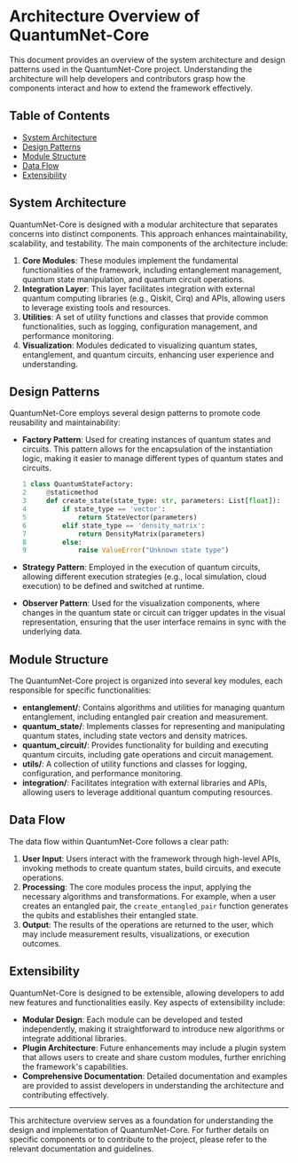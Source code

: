 # Architecture Overview of QuantumNet-Core

This document provides an overview of the system architecture and design patterns used in the QuantumNet-Core project. Understanding the architecture will help developers and contributors grasp how the components interact and how to extend the framework effectively.

## Table of Contents

- [System Architecture](#system-architecture)
- [Design Patterns](#design-patterns)
- [Module Structure](#module-structure)
- [Data Flow](#data-flow)
- [Extensibility](#extensibility)

## System Architecture

QuantumNet-Core is designed with a modular architecture that separates concerns into distinct components. This approach enhances maintainability, scalability, and testability. The main components of the architecture include:

1. **Core Modules**: These modules implement the fundamental functionalities of the framework, including entanglement management, quantum state manipulation, and quantum circuit operations.
2. **Integration Layer**: This layer facilitates integration with external quantum computing libraries (e.g., Qiskit, Cirq) and APIs, allowing users to leverage existing tools and resources.
3. **Utilities**: A set of utility functions and classes that provide common functionalities, such as logging, configuration management, and performance monitoring.
4. **Visualization**: Modules dedicated to visualizing quantum states, entanglement, and quantum circuits, enhancing user experience and understanding.

## Design Patterns

QuantumNet-Core employs several design patterns to promote code reusability and maintainability:

- **Factory Pattern**: Used for creating instances of quantum states and circuits. This pattern allows for the encapsulation of the instantiation logic, making it easier to manage different types of quantum states and circuits.
  
  ```python
  1 class QuantumStateFactory:
  2     @staticmethod
  3     def create_state(state_type: str, parameters: List[float]):
  4         if state_type == 'vector':
  5             return StateVector(parameters)
  6         elif state_type == 'density_matrix':
  7             return DensityMatrix(parameters)
  8         else:
  9             raise ValueError("Unknown state type")
  ```

- **Strategy Pattern**: Employed in the execution of quantum circuits, allowing different execution strategies (e.g., local simulation, cloud execution) to be defined and switched at runtime.

- **Observer Pattern**: Used for the visualization components, where changes in the quantum state or circuit can trigger updates in the visual representation, ensuring that the user interface remains in sync with the underlying data.

## Module Structure

The QuantumNet-Core project is organized into several key modules, each responsible for specific functionalities:

- **entanglement/**: Contains algorithms and utilities for managing quantum entanglement, including entangled pair creation and measurement.
- **quantum_state/**: Implements classes for representing and manipulating quantum states, including state vectors and density matrices.
- **quantum_circuit/**: Provides functionality for building and executing quantum circuits, including gate operations and circuit management.
- **utils/**: A collection of utility functions and classes for logging, configuration, and performance monitoring.
- **integration/**: Facilitates integration with external libraries and APIs, allowing users to leverage additional quantum computing resources.

## Data Flow

The data flow within QuantumNet-Core follows a clear path:

1. **User Input**: Users interact with the framework through high-level APIs, invoking methods to create quantum states, build circuits, and execute operations.
2. **Processing**: The core modules process the input, applying the necessary algorithms and transformations. For example, when a user creates an entangled pair, the `create_entangled_pair` function generates the qubits and establishes their entangled state.
3. **Output**: The results of the operations are returned to the user, which may include measurement results, visualizations, or execution outcomes.

## Extensibility

QuantumNet-Core is designed to be extensible, allowing developers to add new features and functionalities easily. Key aspects of extensibility include:

- **Modular Design**: Each module can be developed and tested independently, making it straightforward to introduce new algorithms or integrate additional libraries.
- **Plugin Architecture**: Future enhancements may include a plugin system that allows users to create and share custom modules, further enriching the framework's capabilities.
- **Comprehensive Documentation**: Detailed documentation and examples are provided to assist developers in understanding the architecture and contributing effectively.

---

This architecture overview serves as a foundation for understanding the design and implementation of QuantumNet-Core. For further details on specific components or to contribute to the project, please refer to the relevant documentation and guidelines.
